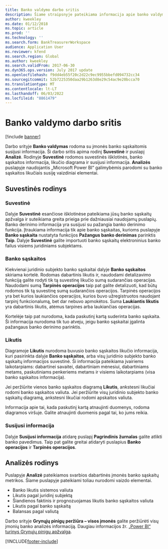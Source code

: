 ```yaml
---
title: Banko valdymo darbo sritis
description: Šiame straipsnyje pateikiama informacija apie banko valdymo darbo sritį. Šioje darbo srityje rodoma informacija, susijusi su įmonės banko sąskaitomis.
author: kweekley
ms.date: 01/12/2018
ms.topic: article
ms.prod: ''
ms.technology: ''
ms.search.form: BankTreasurerWorkspace
audience: Application User
ms.reviewer: kfend
ms.search.region: Global
ms.author: kweekley
ms.search.validFrom: 2017-06-30
ms.dyn365.ops.version: July 2017 update
ms.openlocfilehash: f9dd4eb55f20c2d22c9ec9955bbefd094732cc34
ms.sourcegitcommit: 52b7225350daa29b1263d8e29c54ac9e20bcca70
ms.translationtype: MT
ms.contentlocale: lt-LT
ms.lasthandoff: 06/03/2022
ms.locfileid: "8861479"
---
```

# <a name="bank-management-workspace"></a>Banko valdymo darbo sritis

[!include [banner](../includes/banner.md)]

Darbo srityje **Banko valdymas** rodoma su įmonės banko sąskaitomis susijusi informacija. Ši darbo sritis apima rodinį **Suvestinė** ir puslapį **Analizė**. Rodinyje **Suvestinė** rodomos suvestinės išklotinės, banko sąskaitos informacija, likučio diagrama ir susijusi informacija. **Analizės** puslapyje naudojantis „Microsoft Power BI“ galimybėmis parodomi su banko sąskaitos likučiais susiję vaizdiniai elementai.

## <a name="summary-view"></a>Suvestinės rodinys

### <a name="summary"></a>Suvestinė

Dalyje **Suvestinė** esančiose išklotinėse pateikiama jūsų banko sąskaitų apžvalga ir suteikiama greita prieiga prie dažniausiai naudojamų puslapių. Banko derinimo informacija yra susijusi su pažangia banko derinimo funkcija. Įtraukiama informacija tik apie banko sąskaitas, kurioms puslapyje **Banko sąskaita** nustatyta funkcijos **Pažangus banko derinimas** parinktis **Taip**. Dalyje **Suvestinė** galite importuoti banko sąskaitų elektroninius banko failus visiems juridiniams subjektams.

### <a name="bank-accounts"></a>Banko sąskaitos

Kiekvienai juridinio subjekto banko sąskaitai dalyje **Banko sąskaitos** skiriama kortelė. Rodomas dabartinis likutis ir, naudodami detalizavimo funkciją galite rodyti tik tą suvestinę likučio sumą sudarančias operacijas. Naudodami sumą **Tarpinės operacijos** taip pat galite detalizuoti, kad būtų rodomos tik tą suvestinę sumą sudarančios operacijos. Tarpinės operacijos yra bet kurios laukiančios operacijos, kurios buvo užregistruotos naudojant tarpinį funkcionalumą, bet dar nebuvo apmokėtos. Suma **Laukiantis likutis** yra dabartinis likutis, atėmus tarpines arba laukiančias operacijas.

Kortelėje taip pat nurodoma, kada paskutinį kartą suderinta banko sąskaita. Ši informacija nurodoma tik tuo atveju, jeigu banko sąskaitai įgalinta pažangaus banko derinimo parinktis.

### <a name="balance"></a>Likutis

Diagramoje **Likutis** nurodoma buvusio banko sąskaitos likučio informacija, kuri pasirinkta dalyje **Banko sąskaitos**, arba visų juridinio subjekto banko sąskaitų informacijos suvestinė. Ši informacija pateikiama įvairiems laikotarpiams: dabartinei savaitei, dabartiniam mėnesiui, dabartiniams metams, paskutiniams penkeriems metams ir visiems laikotarpiams (visa banko sąskaitos informacija). 

Jei peržiūrite vienos banko sąskaitos diagramą **Likutis**, ankstesni likučiai rodomi banko sąskaitos valiuta. Jei peržiūrite visų juridinio subjekto banko sąskaitų diagramą, ankstesni likučiai rodomi apskaitos valiuta.

Informacija apie tai, kada paskutinį kartą atnaujinti duomenys, rodoma diagramos viršuje. Galite atnaujinti duomenis pagal tai, ko jums reikia.

### <a name="related-information"></a>Susijusi informacija

Dalyje **Susijusi informacija** atidarę puslapį **Pagrindinis žurnalas** galite atlikti banko pavedimus. Taip pat galite greitai atidaryti puslapius **Banko operacijos** ir **Tarpinės operacijos**.

## <a name="analytics-view"></a>Analizės rodinys

Puslapyje **Analizė** pateikiamos svarbios dabartinės įmonės banko sąskaitų metrikos. Šiame puslapyje pateikiami toliau nurodomi vaizdo elementai.

-   Banko likutis sistemos valiuta
-   Likutis pagal juridinį subjektą
-   Šiandienos faktinis ir prognozuojamas likutis banko sąskaitos valiuta
-   Likutis pagal banko sąskaitą
-   Balansas pagal valiutą

Darbo srityje **Grynųjų pinigų peržiūra – visos įmonės** galite peržiūrėti visų įmonių banko analizės informaciją. Daugiau informacijos žr. [„Power BI“ turinys Grynųjų pinigų apžvalga](Cash-Overview-Power-BI-content.md).


[!INCLUDE[footer-include](../../includes/footer-banner.md)]
